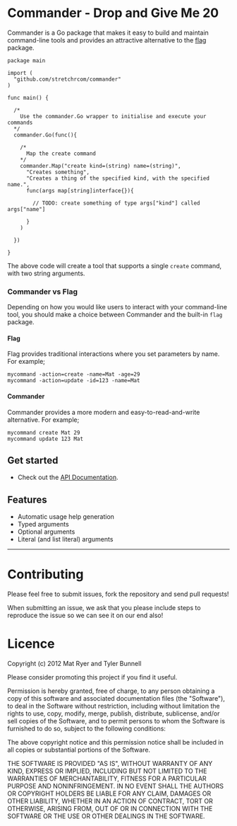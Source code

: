 Commander - Drop and Give Me 20
========= 

Commander is a Go package that makes it easy to build and maintain command-line tools and provides
an attractive alternative to the [flag](http://golang.org/pkg/flag/) package.

    package main

    import (
      "github.com/stretchrcom/commander"
    )

    func main() {

      /*
        Use the commander.Go wrapper to initialise and execute your commands
      */
      commander.Go(func(){

        /*
          Map the create command
        */
        commander.Map("create kind=(string) name=(string)", 
          "Creates something",
          "Creates a thing of the specified kind, with the specified name.",
          func(args map[string]interface{}){
      
            // TODO: create something of type args["kind"] called args["name"]
      
          }
        )

      })

    }

The above code will create a tool that supports a single `create` command, with two string arguments.

### Commander vs Flag

Depending on how you would like users to interact with your command-line tool, you should make a choice between
Commander and the built-in `flag` package.

#### Flag

Flag provides traditional interactions where you set parameters by name.  For example;

    mycommand -action=create -name=Mat -age=29
    mycommand -action=update -id=123 -name=Mat

#### Commander

Commander provides a more modern and easy-to-read-and-write alternative.  For example;

    mycommand create Mat 29
    mycommand update 123 Mat

## Get started

  * Check out the [API Documentation](http://godoc.org/github.com/stretchrcom/commander).

## Features

  * Automatic usage help generation
  * Typed arguments
  * Optional arguments
  * Literal (and list literal) arguments



------

Contributing
============

Please feel free to submit issues, fork the repository and send pull requests!

When submitting an issue, we ask that you please include steps to reproduce the issue so we can see it on our end also!


Licence
=======
Copyright (c) 2012 Mat Ryer and Tyler Bunnell

Please consider promoting this project if you find it useful.

Permission is hereby granted, free of charge, to any person obtaining a copy of this software and associated documentation files (the "Software"), to deal in the Software without restriction, including without limitation the rights to use, copy, modify, merge, publish, distribute, sublicense, and/or sell copies of the Software, and to permit persons to whom the Software is furnished to do so, subject to the following conditions:

The above copyright notice and this permission notice shall be included in all copies or substantial portions of the Software.

THE SOFTWARE IS PROVIDED "AS IS", WITHOUT WARRANTY OF ANY KIND, EXPRESS OR IMPLIED, INCLUDING BUT NOT LIMITED TO THE WARRANTIES OF MERCHANTABILITY, FITNESS FOR A PARTICULAR PURPOSE AND NONINFRINGEMENT. IN NO EVENT SHALL THE AUTHORS OR COPYRIGHT HOLDERS BE LIABLE FOR ANY CLAIM, DAMAGES OR OTHER LIABILITY, WHETHER IN AN ACTION OF CONTRACT, TORT OR OTHERWISE, ARISING FROM, OUT OF OR IN CONNECTION WITH THE SOFTWARE OR THE USE OR OTHER DEALINGS IN THE SOFTWARE.
